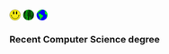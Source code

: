 ### <img src='https://raw.githubusercontent.com/wllclngn/wllclngn/main/acid-house-smiley-SMALL.png' width="20" height="20" /> <img src='https://raw.githubusercontent.com/wllclngn/wllclngn/main/matrix-token.png' width="20" height="20" /> <img src='https://raw.githubusercontent.com/wllclngn/wllclngn/main/Earth.gif' width="20" height="20" /><BR><BR>Recent Computer Science degree



<!--
**wllclngn/wllclngn** is a ✨ _special_ ✨ repository because its `README.md` (this file) appears on your GitHub profile.

Here are some ideas to get you started:

- 🔭 I’m currently working on ...
- 🌱 I’m currently learning ...
- 👯 I’m looking to collaborate on ...
- 🤔 I’m looking for help with ...
- 💬 Ask me about ...
- 📫 How to reach me: ...
- 😄 Pronouns: ...
- ⚡ Fun fact: ...
-->

